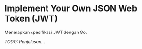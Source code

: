 # Implement Your Own JSON Web Token (JWT)

Menerapkan spesifikasi JWT dengan Go.


_TODO: Penjelasan..._